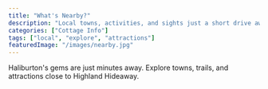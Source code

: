 ```yaml
---
title: "What's Nearby?"
description: "Local towns, activities, and sights just a short drive away."
categories: ["Cottage Info"]
tags: ["local", "explore", "attractions"]
featuredImage: "/images/nearby.jpg"
---
```


Haliburton's gems are just minutes away. Explore towns, trails, and attractions close to Highland Hideaway. 